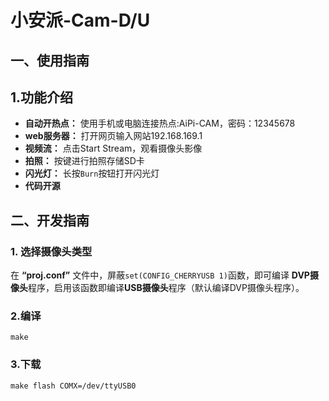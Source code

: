 # 小安派-Cam-D/U

## 一、使用指南

## 1.功能介绍 
- **自动开热点：**  使用手机或电脑连接热点:AiPi-CAM，密码：12345678
- **web服务器：** 打开网页输入网站192.168.169.1
- **视频流：** 点击Start Stream，观看摄像头影像
- **拍照：** 按键进行拍照存储SD卡
- **闪光灯：** 长按`Burn`按钮打开闪光灯
- **代码开源**

## 二、开发指南

### 1. 选择摄像头类型

在 **“proj.conf”** 文件中，屏蔽`set(CONFIG_CHERRYUSB 1)`函数，即可编译 **DVP摄像头**程序，启用该函数即编译**USB摄像头**程序（默认编译DVP摄像头程序）。

### 2.编译
```
make 
```
### 3.下载
```
make flash COMX=/dev/ttyUSB0
```